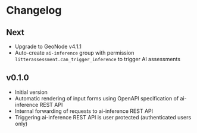 # Changelog

## Next

- Upgrade to GeoNode v4.1.1
- Auto-create `ai-inference` group with permission  `litterassessment.can_trigger_inference` to trigger AI assessments

## v0.1.0

- Initial version
- Automatic rendering of input forms using OpenAPI specification of ai-inference REST API
- Internal forwarding of requests to ai-inference REST API
- Triggering ai-inference REST API is user protected (authenticated users only)

